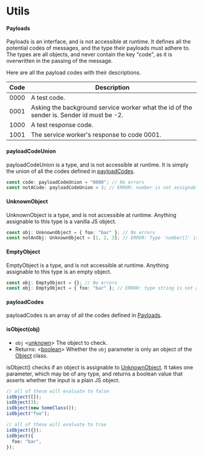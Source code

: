 # Utils

#### Payloads

Payloads is an interface, and is not accessible at runtime. It defines all the potential codes of messages, and the type their payloads must adhere to. The types are all objects, and never contain the key "code", as it is overwritten in the passing of the message.

Here are all the payload codes with their descriptions.

| Code | Description                                                                              |
| ---- | ---------------------------------------------------------------------------------------- |
| 0000 | A test code.                                                                             |
| 0001 | Asking the background service worker what the id of the sender is. Sender id must be -2. |
| 1000 | A test response code.                                                                    |
| 1001 | The service worker's response to code 0001.                                              |

#### payloadCodeUnion

payloadCodeUnion is a type, and is not accessible at runtime. It is simply the union of all the codes defined in [payloadCodes][].

```ts
const code: payloadCodeUnion = "0000"; // No errors
const notACode: payloadCodeUnion = 3; // ERROR: number is not assignable to payloadCodeUnion
```

#### UnknownObject

UnknownObject is a type, and is not accessible at runtime. Anything assignable to this type is a vanilla JS object.

```ts
const obj: UnknownObject = { foo: "bar" }; // No errors
const notAnObj: UnknownObject = [1, 2, 3]; // ERROR: Type 'number[]' is not assignable to type 'UnknownObject'.
```

#### EmptyObject

EmptyObject is a type, and is not accessible at runtime. Anything assignable to this type is an empty object.

```ts
const obj: EmptyObject = {}; // No errors
const obj: EmptyObject = { foo: "bar" }; // ERROR: type string is not assignable to never
```

#### payloadCodes

payloadCodes is an array of all the codes defined in [Payloads][].

#### isObject(obj)

- `obj` <[unknown][]> The object to check.
- Returns: <[boolean][]> Whether the `obj` parameter is only an object of the [Object][] class.

isObject() checks if an object is assignable to [UnknownObject][]. It takes one parameter, which may be of any type, and returns a boolean value that asserts whether the input is a plain JS object.

```ts
// all of these will evaluate to false
isObject([]);
isObject(3);
isObject(new SomeClass());
isObject("foo");

// all of these will evaluate to true
isObject({});
isObject({
  foo: "bar",
});
```

<!-- cspell:disable -->

[unknown]: https://www.typescriptlang.org/docs/handbook/2/functions.html#unknown
[boolean]: https://developer.mozilla.org/en-US/docs/Glossary/Boolean
[object]: https://developer.mozilla.org/en-US/docs/Web/JavaScript/Reference/Global_Objects/Object
[payloadcodes]: #payloadcodes
[payloads]: #payloads
[unknownobject]: #unknownobject
